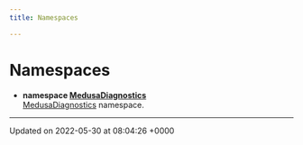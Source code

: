 ```yaml
---
title: Namespaces

---
```


# Namespaces




* **namespace [MedusaDiagnostics](/medusa_base/api/markdown/medusa_addons/libraries/medusa_diagnostics_library/Namespaces/namespaceMedusaDiagnostics/)** <br>[MedusaDiagnostics]() namespace. 



-------------------------------

Updated on 2022-05-30 at 08:04:26 +0000
